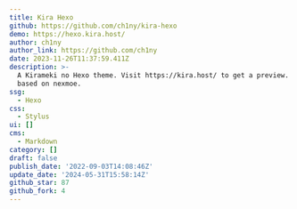```yaml
---
title: Kira Hexo
github: https://github.com/ch1ny/kira-hexo
demo: https://hexo.kira.host/
author: ch1ny
author_link: https://github.com/ch1ny
date: 2023-11-26T11:37:59.411Z
description: >-
  A Kirameki no Hexo theme. Visit https://kira.host/ to get a preview. Style
  based on nexmoe.
ssg:
  - Hexo
css:
  - Stylus
ui: []
cms:
  - Markdown
category: []
draft: false
publish_date: '2022-09-03T14:08:46Z'
update_date: '2024-05-31T15:58:14Z'
github_star: 87
github_fork: 4
---
```

